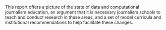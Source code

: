 This report offers a picture of the state of data and computational journalism education, an argument that it is necessary journalism schools to teach and conduct research in these areas, and a set of model curricula and institutional recommendations to help facilitate these changes.